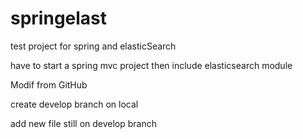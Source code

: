# springelast

test project for spring and elasticSearch

have to start a spring mvc project then include elasticsearch module

Modif from GitHub

create develop branch on local

add new file still on develop branch
